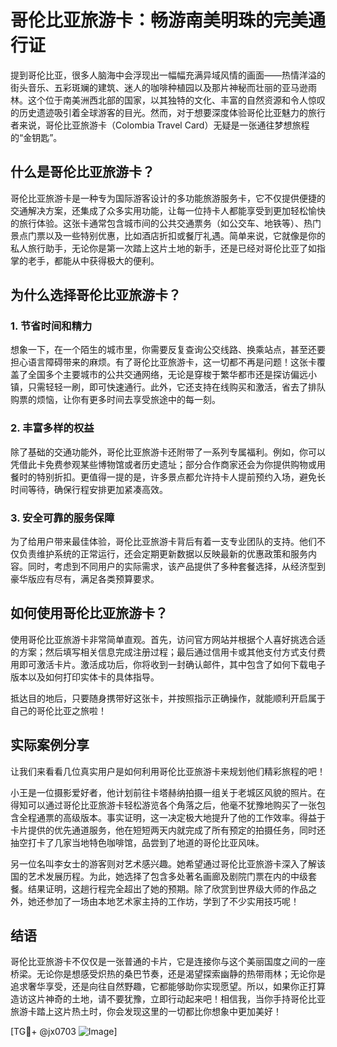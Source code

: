 # 哥伦比亚旅游卡：畅游南美明珠的完美通行证

提到哥伦比亚，很多人脑海中会浮现出一幅幅充满异域风情的画面——热情洋溢的街头音乐、五彩斑斓的建筑、迷人的咖啡种植园以及那片神秘而壮丽的亚马逊雨林。这个位于南美洲西北部的国家，以其独特的文化、丰富的自然资源和令人惊叹的历史遗迹吸引着全球游客的目光。然而，对于想要深度体验哥伦比亚魅力的旅行者来说，哥伦比亚旅游卡（Colombia Travel Card）无疑是一张通往梦想旅程的“金钥匙”。

## 什么是哥伦比亚旅游卡？

哥伦比亚旅游卡是一种专为国际游客设计的多功能旅游服务卡，它不仅提供便捷的交通解决方案，还集成了众多实用功能，让每一位持卡人都能享受到更加轻松愉快的旅行体验。这张卡通常包含城市间的公共交通票务（如公交车、地铁等）、热门景点门票以及一些特别优惠，比如酒店折扣或餐厅礼遇。简单来说，它就像是你的私人旅行助手，无论你是第一次踏上这片土地的新手，还是已经对哥伦比亚了如指掌的老手，都能从中获得极大的便利。

## 为什么选择哥伦比亚旅游卡？

### 1. 节省时间和精力
想象一下，在一个陌生的城市里，你需要反复查询公交线路、换乘站点，甚至还要担心语言障碍带来的麻烦。有了哥伦比亚旅游卡，这一切都不再是问题！这张卡覆盖了全国多个主要城市的公共交通网络，无论是穿梭于繁华都市还是探访偏远小镇，只需轻轻一刷，即可快速通行。此外，它还支持在线购买和激活，省去了排队购票的烦恼，让你有更多时间去享受旅途中的每一刻。

### 2. 丰富多样的权益
除了基础的交通功能外，哥伦比亚旅游卡还附带了一系列专属福利。例如，你可以凭借此卡免费参观某些博物馆或者历史遗址；部分合作商家还会为你提供购物或用餐时的特别折扣。更值得一提的是，许多景点都允许持卡人提前预约入场，避免长时间等待，确保行程安排更加紧凑高效。

### 3. 安全可靠的服务保障
为了给用户带来最佳体验，哥伦比亚旅游卡背后有着一支专业团队的支持。他们不仅负责维护系统的正常运行，还会定期更新数据以反映最新的优惠政策和服务内容。同时，考虑到不同用户的实际需求，该产品提供了多种套餐选择，从经济型到豪华版应有尽有，满足各类预算要求。

## 如何使用哥伦比亚旅游卡？

使用哥伦比亚旅游卡非常简单直观。首先，访问官方网站并根据个人喜好挑选合适的方案；然后填写相关信息完成注册过程；最后通过信用卡或其他支付方式支付费用即可激活卡片。激活成功后，你将收到一封确认邮件，其中包含了如何下载电子版本以及如何打印实体卡的具体指导。

抵达目的地后，只要随身携带好这张卡，并按照指示正确操作，就能顺利开启属于自己的哥伦比亚之旅啦！

## 实际案例分享

让我们来看看几位真实用户是如何利用哥伦比亚旅游卡来规划他们精彩旅程的吧！

小王是一位摄影爱好者，他计划前往卡塔赫纳拍摄一组关于老城区风貌的照片。在得知可以通过哥伦比亚旅游卡轻松游览各个角落之后，他毫不犹豫地购买了一张包含全程通票的高级版本。事实证明，这一决定极大地提升了他的工作效率。得益于卡片提供的优先通道服务，他在短短两天内就完成了所有预定的拍摄任务，同时还抽空打卡了几家当地特色咖啡馆，品尝到了地道的哥伦比亚风味。

另一位名叫李女士的游客则对艺术感兴趣。她希望通过哥伦比亚旅游卡深入了解该国的艺术发展历程。为此，她选择了包含多处著名画廊及剧院门票在内的中级套餐。结果证明，这趟行程完全超出了她的预期。除了欣赏到世界级大师的作品之外，她还参加了一场由本地艺术家主持的工作坊，学到了不少实用技巧呢！

## 结语

哥伦比亚旅游卡不仅仅是一张普通的卡片，它是连接你与这个美丽国度之间的一座桥梁。无论你是想感受炽热的桑巴节奏，还是渴望探索幽静的热带雨林；无论你是追求奢华享受，还是向往自然野趣，它都能够助你实现愿望。所以，如果你正打算造访这片神奇的土地，请不要犹豫，立即行动起来吧！相信我，当你手持哥伦比亚旅游卡踏上这片热土时，你会发现这里的一切都比你想象中更加美好！

[TG💪+ @jx0703 ![Image](https://github.com/user-attachments/assets/dbca1d08-cadb-493c-b0ec-ad6f7a83f270)]
